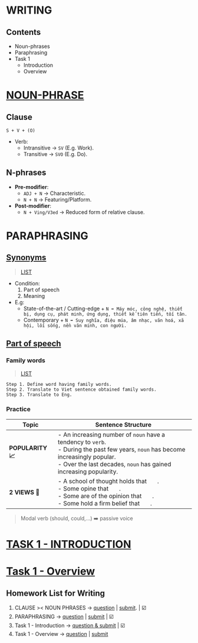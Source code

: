 # WRITING
## Contents
- Noun-phrases
- Paraphrasing
- Task 1
  - Introduction
  - Overview
# [NOUN-PHRASE](https://drive.google.com/file/d/1hFla4O43XDYaepxJJdfvFVZpj-z-RuCP/view?usp=share_link)
## Clause
``S + V + (O)``
- Verb:
  - Intransitive $\rightarrow$ ``SV`` (E.g. Work).
  - Transitive $\rightarrow$ ``SVO`` (E.g. Do).
## N-phrases
- **Pre-modifier**:
  - ``ADJ + N`` $\rightarrow$ Characteristic.
  - ``N + N`` $\rightarrow$ Featuring/Platform.
- **Post-modifier**:
  - ``N + Ving/V3ed`` $\rightarrow$ Reduced form of relative clause.
# PARAPHRASING
## [Synonyms](https://drive.google.com/file/d/19fpYMYGx4oHvwHEQSae993mCM-Fm_u6l/view?usp=share_link)
> [LIST](https://github.com/S-ROLL/notebook.language/blob/main/BASIC%20IELTS_29/Writing/synonyms%20list.md)
- Condition:
  1. Part of speech
  2. Meaning
- E.g:
  - State-of-the-art / Cutting-edge + ``N ➡️ Máy móc, công nghệ, thiết bị, dụng cụ, phát minh, ứng dụng, thiết kế tiên tiến, tối tân.``
  - Contemporary + ``N ➡️ Suy nghĩa, điệu múa, âm nhạc, văn hoá, xã hội, lối sống, nền văn minh, con người.``
## [Part of speech](https://drive.google.com/file/d/1R0SGNaW0gKsVCbLt2dn8Qg8IcEC8FABM/view?usp=sharing)
### Family words
> [LIST](https://github.com/S-ROLL/notebook.language/blob/main/BASIC%20IELTS_29/Writing/family%20words.md)

```
Step 1. Define word having family words.
Step 2. Translate to Viet sentence obtained family words.
Step 3. Translate to Eng.
```
### Practice
| Topic | Sentence Structure |
| ----------- | ----------- |
| **POPULARITY 📈** | - An increasing number of ``noun`` have a tendency to ``verb``. <br/> - During the past few years, ``noun`` has become increasingly popular. <br/> - Over the last decades, ``noun`` has gained increasing popularity. |
| **2 VIEWS 👀** | - A school of thought holds that ``   ``. <br/> - Some opine that ``   ``. <br/> - Some are of the opinion that ``   ``. <br/> - Some hold a firm belief that ``   ``. |

> Modal verb (should, could,...) ➡️ passive voice
# [TASK 1 - INTRODUCTION](https://drive.google.com/file/d/1JiHqPw3w9ZynqOC1m_GloFygAxi3hduR/view?usp=share_link)
# [Task 1 - Overview]()
## Homework List for Writing
1. CLAUSE >< NOUN PHRASES -> [question](https://docs.google.com/document/d/1sRWTcHq9LRnLnzLJJFUg1jIeljRy_zCClPn2n7MHSiw/edit?fbclid=IwZXh0bgNhZW0CMTAAAR19ktFYflJIaQ_eCbIQ3eSdiiRKlqhvoHhpHStg8cBSY0FaQyyCDQif_YY_aem_Ivqhpe_YccpR4ldQxy3yyg) | [submit](https://drive.google.com/drive/folders/1FsEYnPz-B7ZkyCrj9aJFGhys8NikXQxC?fbclid=IwZXh0bgNhZW0CMTAAAR383kKVTTygF1ebtj8mo0AkxGrnFqCL4N6pmI1qJS3ZB4tdShqRzDhqIXc_aem_Gl5p3fHtebFKfcDtBgwejA). | ☑️
2. PARAPHRASING -> [question](https://docs.google.com/document/d/1t5sB8szlP9clfBvV_9uFUy4w3VthnatVVS5TpfqUXqk/edit?fbclid=IwZXh0bgNhZW0CMTAAAR1yuSrPZeeEJZ5CNSEZXEGVpu0nC29ii4Ad5KVIGrz0I04VGIz4NSzeXhs_aem_WwSctkv-CTBJ35W9jQcwxg#heading=h.dgmf7z737zlx) | [submit](https://drive.google.com/drive/folders/1qicMFGO6dSxFBjknb5VUPJiYr1_uoJaW?fbclid=IwZXh0bgNhZW0CMTAAAR07GI5EOvDWLyg55cfwHyheFLorbDeGMgbG-kBuC71IcpGPK8I3-YRfuyw_aem_KlEzyUdftE7Q2Iz5OwgFFg) | ☑️
3. Task 1 - Introduction -> [question & submit](https://drive.google.com/drive/folders/1AOLlz6mEvnoohnCSrz15_ODhmVBqUXNh?fbclid=IwZXh0bgNhZW0CMTAAAR1ma2K1r_J-4tCIqrY3V6VHFMKlHFU_J3LWrSxkSAxDqsdDvav6H3WSGt8_aem_ebCf4q_iyV8FI3W9w-uxsw) | ☑️
4. Task 1 - Overview -> [question](https://docs.google.com/document/d/1ZpACt8oEkXEKIxlqSCc61LLJANDOszVAdyASC6XE97M/edit?fbclid=IwZXh0bgNhZW0CMTAAAR3PExno_V4qYGpBc6JeMCncriM3-PuXnOyVwo-6xMdo2l1T-EoLQddWfaI_aem_lPEapdENNbww_7cCynSYlA) | [submit](https://drive.google.com/drive/folders/1BnflgM8mA1SxlwjLa6WitkgSqJ_ti0OY?fbclid=IwZXh0bgNhZW0CMTAAAR0yKnErSHRTJD4jktiN1zDAfrI2-uxMFtyT3PcaG8-4SOU1urQcc2Yjonk_aem_EKH6VO-Cf8P44ZrDqFkdRw)
